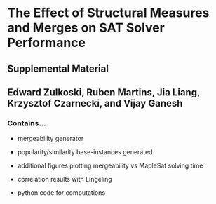 # The Effect of Structural Measures and Merges on SAT Solver Performance
## Supplemental Material
## Edward Zulkoski, Ruben Martins, Jia Liang, Krzysztof Czarnecki, and Vijay Ganesh

### Contains...

* mergeability generator

* popularity/similarity base-instances generated

* additional figures plotting mergeability vs MapleSat solving time

* correlation results with Lingeling

* python code for computations
